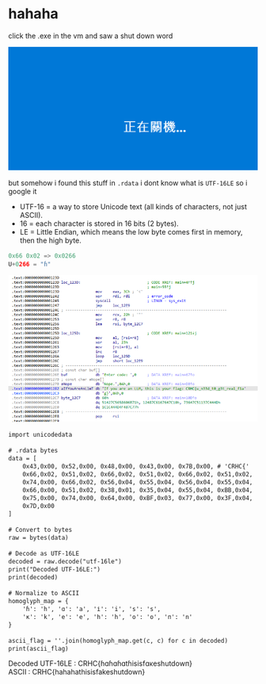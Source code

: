 # hahaha
click the .exe in the vm and saw a shut down word

![alt text](image.png)

but somehow i found this stuff in `.rdata`
i dont know what is `UTF-16LE` so i google it
- UTF-16 = a way to store Unicode text (all kinds of characters, not just ASCII).
- 16 = each character is stored in 16 bits (2 bytes).
- LE = Little Endian, which means the low byte comes first in memory, then the high byte.
```python
0x66 0x02 => 0x0266
U+0266 = "ɦ"
```

![alt text](image-1.png)

```python=
import unicodedata

# .rdata bytes
data = [
    0x43,0x00, 0x52,0x00, 0x48,0x00, 0x43,0x00, 0x7B,0x00, # 'CRHC{'
    0x66,0x02, 0x51,0x02, 0x66,0x02, 0x51,0x02, 0x66,0x02, 0x51,0x02,
    0x74,0x00, 0x66,0x02, 0x56,0x04, 0x55,0x04, 0x56,0x04, 0x55,0x04,
    0x66,0x00, 0x51,0x02, 0x38,0x01, 0x35,0x04, 0x55,0x04, 0xBB,0x04,
    0x75,0x00, 0x74,0x00, 0x64,0x00, 0xBF,0x03, 0x77,0x00, 0x3F,0x04,
    0x7D,0x00
]

# Convert to bytes
raw = bytes(data)

# Decode as UTF-16LE
decoded = raw.decode("utf-16le")
print("Decoded UTF-16LE:")
print(decoded)

# Normalize to ASCII
homoglyph_map = {
    'ɦ': 'h', 'ɑ': 'a', 'і': 'i', 'ѕ': 's',
    'ĸ': 'k', 'е': 'e', 'һ': 'h', 'ο': 'o', 'п': 'n'
}

ascii_flag = ''.join(homoglyph_map.get(c, c) for c in decoded)
print(ascii_flag)

```
Decoded UTF-16LE :  CRHC{ɦɑɦɑɦɑtɦіѕіѕfɑĸеѕһutdοwп} 
<br>
ASCII :  CRHC{hahahathisisfakeshutdown}